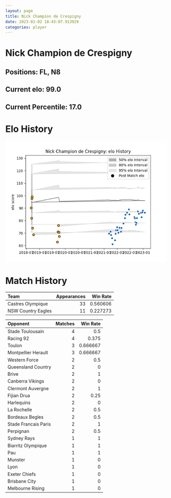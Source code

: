 ```yaml
---  
layout: page  
title: Nick Champion de Crespigny  
date: 2023-02-02 18:43:07.913929  
categories: player  
---
```

# Nick Champion de Crespigny

## Positions: FL, N8

## Current elo: 99.0

## Current Percentile: 17.0

# Elo History


![elo history](history_NickChampiondeCrespigny.png)
# Match History


| Team               |   Appearances |   Win Rate |
|:-------------------|--------------:|-----------:|
| Castres Olympique  |            33 |   0.560606 |
| NSW Country Eagles |            11 |   0.227273 |

| Opponent             |   Matches |   Win Rate |
|:---------------------|----------:|-----------:|
| Stade Toulousain     |         4 |   0.5      |
| Racing 92            |         4 |   0.375    |
| Toulon               |         3 |   0.666667 |
| Montpellier Herault  |         3 |   0.666667 |
| Western Force        |         2 |   0.5      |
| Queensland Country   |         2 |   0        |
| Brive                |         2 |   1        |
| Canberra Vikings     |         2 |   0        |
| Clermont Auvergne    |         2 |   1        |
| Fijian Drua          |         2 |   0.25     |
| Harlequins           |         2 |   0        |
| La Rochelle          |         2 |   0.5      |
| Bordeaux Begles      |         2 |   0.5      |
| Stade Francais Paris |         2 |   1        |
| Perpignan            |         2 |   0.5      |
| Sydney Rays          |         1 |   1        |
| Biarritz Olympique   |         1 |   1        |
| Pau                  |         1 |   1        |
| Munster              |         1 |   0        |
| Lyon                 |         1 |   0        |
| Exeter Chiefs        |         1 |   0        |
| Brisbane City        |         1 |   0        |
| Melbourne Rising     |         1 |   0        |